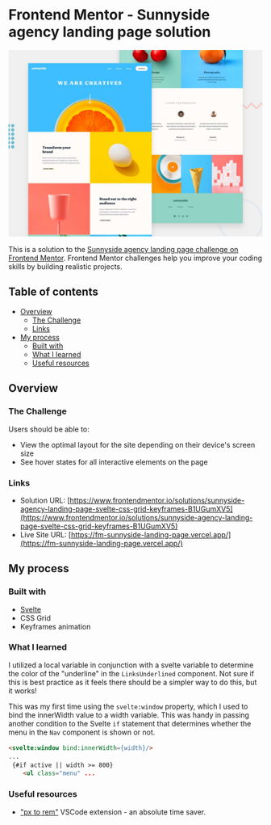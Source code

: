 # Frontend Mentor - Sunnyside agency landing page solution

![Design preview for the Pod request access landing page coding challenge](./desktop-preview.jpg)

This is a solution to the [Sunnyside agency landing page challenge on Frontend Mentor](https://www.frontendmentor.io/challenges/sunnyside-agency-landing-page-7yVs3B6ef). Frontend Mentor challenges help you improve your coding skills by building realistic projects.

## Table of contents

- [Overview](#overview)
  - [The Challenge](#the-challenge)
  - [Links](#links)
- [My process](#my-process)
  - [Built with](#built-with)
  - [What I learned](#what-i-learned)
  - [Useful resources](#useful-resources)

## Overview

### The Challenge

Users should be able to:

- View the optimal layout for the site depending on their device's screen size
- See hover states for all interactive elements on the page

### Links

- Solution URL: [https://www.frontendmentor.io/solutions/sunnyside-agency-landing-page-svelte-css-grid-keyframes-B1UGumXV5](https://www.frontendmentor.io/solutions/sunnyside-agency-landing-page-svelte-css-grid-keyframes-B1UGumXV5)
- Live Site URL: [https://fm-sunnyside-landing-page.vercel.app/](https://fm-sunnyside-landing-page.vercel.app/)

## My process

### Built with

- [Svelte](https://svelte.dev/)
- CSS Grid
- Keyframes animation

### What I learned

I utilized a local variable in conjunction with a svelte variable to determine the color of the "underline" in the `LinksUnderlined` component. Not sure if this is best practice as it feels there should be a simpler way to do this, but it works!

This was my first time using the `svelte:window` property, which I used to bind the innerWidth value to a width variable. This was handy in passing another condition to the Svelte `if` statement that determines whether the menu in the `Nav` component is shown or not.

```html
<svelte:window bind:innerWidth={width}/>
...
 {#if active || width >= 800}
    <ul class="menu" ...
```

### Useful resources

- ["px to rem"](https://marketplace.visualstudio.com/items?itemName=sainoba.px-to-rem) VSCode extension - an absolute time saver.
